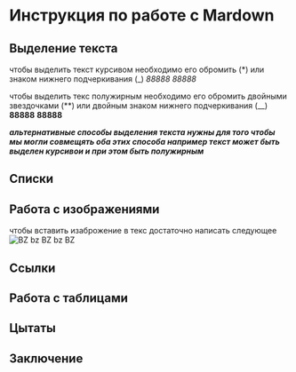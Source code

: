 # Инструкция по работе с Mardown

## Выделение текста

чтобы выделить текст курсивом необходимо его обромить (*) или знаком нижнего подчеркивания (_)
_88888_
*88888*

чтобы выделить текс полужирным необходимо его обромить двойными звездочками (**) или двойным знаком нижнего подчеркивания (__)
__88888__
**88888**

_**альтернативные способы выделения текста нужны для того чтобы мы могли совмещять оба этих способа например текст может быть выделен курсивои и при этом быть полужирным**_

## Списки

## Работа с изображениями

чтобы вставить изаброжение в текс достаточно написать следующее 
![BZ bz BZ bz BZ](bee.jpg)

## Ссылки 

## Работа с таблицами

## Цытаты

## Заключение
